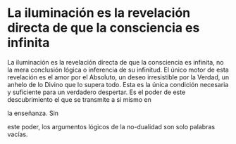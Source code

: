 # La iluminación es la revelación directa de que la consciencia es infinita

La iluminación es la revelación directa de que la consciencia es infinita, no la mera conclusión lógica o inferencia de su infinitud. El único motor de esta revelación es el amor por el Absoluto, un deseo irresistible por la Verdad, un anhelo de lo Divino que lo supera todo. Esta es la única condición necesaria y suficiente para un verdadero despertar. Es el poder de este descubrimiento el que se transmite a si mismo en

la enseñanza. Sin

este poder, los argumentos lógicos de la no-dualidad son solo palabras vacías.


